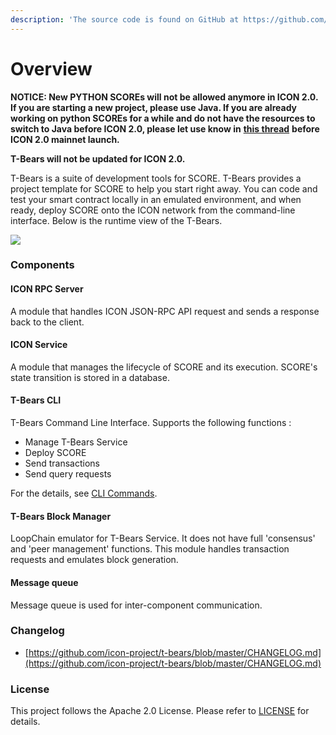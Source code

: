 ```yaml
---
description: 'The source code is found on GitHub at https://github.com/icon-project/t-bears'
---
```


# Overview

**NOTICE: New PYTHON SCOREs will not be allowed anymore in ICON 2.0. If you are starting a new project, please use Java. If you are already working on python SCOREs for a while and do not have the resources to switch to Java before ICON 2.0, please let use know in** [**this thread**](https://forum.icon.community/t/python-score-migration-to-java/2227) **before ICON 2.0 mainnet launch.**

**T-Bears will not be updated for ICON 2.0.**

T-Bears is a suite of development tools for SCORE. T-Bears provides a project template for SCORE to help you start right away. You can code and test your smart contract locally in an emulated environment, and when ready, deploy SCORE onto the ICON network from the command-line interface. Below is the runtime view of the T-Bears.

![](../.gitbook/assets/d5ebfe7-tbears.png)

### Components

#### ICON RPC Server

A module that handles ICON JSON-RPC API request and sends a response back to the client.

#### ICON Service

A module that manages the lifecycle of SCORE and its execution. SCORE's state transition is stored in a database.

#### T-Bears CLI

T-Bears Command Line Interface. Supports the following functions :

* Manage T-Bears Service
* Deploy SCORE
* Send transactions
* Send query requests

For the details, see [CLI Commands](cli-commands.md).

#### T-Bears Block Manager

LoopChain emulator for T-Bears Service. It does not have full 'consensus' and 'peer management' functions. This module handles transaction requests and emulates block generation.

#### Message queue

Message queue is used for inter-component communication.

### Changelog

* [https://github.com/icon-project/t-bears/blob/master/CHANGELOG.md](https://github.com/icon-project/t-bears/blob/master/CHANGELOG.md)

### License

This project follows the Apache 2.0 License. Please refer to [LICENSE](https://www.apache.org/licenses/LICENSE-2.0) for details.


